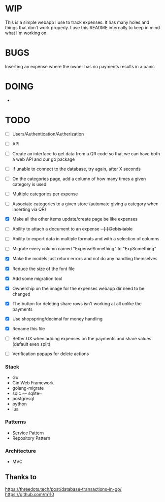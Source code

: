 # WIP
This is a simple webapp I use to track expenses. It has many holes and things
that don't work properly. I use this README internally to keep in mind what
I'm working on.


# BUGS
Inserting an expense where the owner has no payments results in a panic


# DOING
-


# TODO
- [ ] Users/Authentication/Autherization
- [ ] API
- [ ] Create an interface to get data from a QR code so that we can have both
a web API and our go package
- [ ] If unable to connect to the database, try again, after X seconds
- [ ] On the categories page, add a column of how many times a given category is
used
- [ ] Multiple categories per expense
- [ ] Associate categories to a given store (automate giving a category when inserting via QR)
- [X] Make all the other items update/create page be like expenses
- [ ] Ability to attach a document to an expense
~~- [ ] Debts table~~
- [ ] Ability to export data in multiple formats and with a selection of columns
- [ ] Migrate every column named "ExpenseSomething" to "ExpSomething"
- [X] Make the models just return errors and not do any handling themselves
- [X] Reduce the size of the font file
- [X] Add some migration tool
- [X] Ownership on the image for the expenses webapp dir need to be changed
- [X] The button for deleting share rows isn't working at all unlike the payments
- [X] Use shopspring/decimal for money handling
- [X] Rename this file
- [ ] Better UX when adding expenses on the payments and share values (default even split)
- [ ] Verification popups for delete actions


### Stack
- Go
- Gin Web Framework
- golang-migrate
- sqlc
~- sqlite~
- postgresql
- python
- lua


### Patterns
- Service Pattern
- Repository Pattern


### Architecture
- MVC


## Thanks to
https://threedots.tech/post/database-transactions-in-go/
https://github.com/m110
